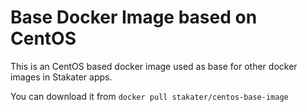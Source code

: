 # Base Docker Image based on CentOS

This is an CentOS based docker image used as base for other docker images in Stakater apps.

You can download it from
`docker pull stakater/centos-base-image`
